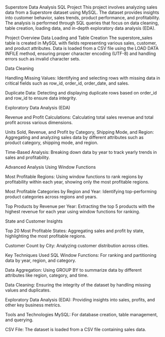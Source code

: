 Superstore Data Analysis SQL Project
This project involves analyzing sales data from a Superstore dataset using MySQL. The dataset provides insights into customer behavior, sales trends, product performance, and profitability. The analysis is performed through SQL queries that focus on data cleaning, table creation, loading data, and in-depth exploratory data analysis (EDA).

Project Overview
Data Loading and Table Creation
The superstore_sales table is created in MySQL with fields representing various sales, customer, and product attributes. Data is loaded from a CSV file using the LOAD DATA INFILE method, ensuring proper character encoding (UTF-8) and handling errors such as invalid character sets.

Data Cleaning

Handling Missing Values: Identifying and selecting rows with missing data in critical fields such as row_id, order_id, order_date, and sales.

Duplicate Data: Detecting and displaying duplicate rows based on order_id and row_id to ensure data integrity.

Exploratory Data Analysis (EDA)

Revenue and Profit Calculations: Calculating total sales revenue and total profit across various dimensions.

Units Sold, Revenue, and Profit by Category, Shipping Mode, and Region: Aggregating and analyzing sales data by different attributes such as product category, shipping mode, and region.

Time-Based Analysis: Breaking down data by year to track yearly trends in sales and profitability.

Advanced Analysis Using Window Functions

Most Profitable Regions: Using window functions to rank regions by profitability within each year, showing only the most profitable regions.

Most Profitable Categories by Region and Year: Identifying top-performing product categories across regions and years.

Top Products by Revenue per Year: Extracting the top 5 products with the highest revenue for each year using window functions for ranking.

State and Customer Insights

Top 20 Most Profitable States: Aggregating sales and profit by state, highlighting the most profitable regions.

Customer Count by City: Analyzing customer distribution across cities.

Key Techniques Used
SQL Window Functions: For ranking and partitioning data by year, region, and category.

Data Aggregation: Using GROUP BY to summarize data by different attributes like region, category, and time.

Data Cleaning: Ensuring the integrity of the dataset by handling missing values and duplicates.

Exploratory Data Analysis (EDA): Providing insights into sales, profits, and other key business metrics.

Tools and Technologies
MySQL: For database creation, table management, and querying.

CSV File: The dataset is loaded from a CSV file containing sales data.

